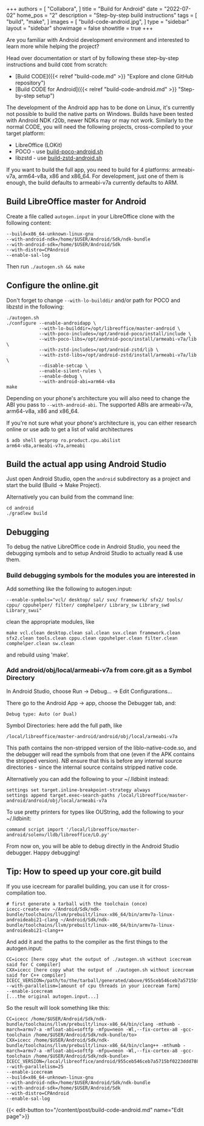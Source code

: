 +++
authors = [
    "Collabora",
]
title = "Build for Android"
date = "2022-07-02"
home_pos = "2"
description = "Step-by-step build instructions"
tags = [
    "build",
    "make",
]
images = [
    "build-code-android.jpg",
]
type = "sidebar"
layout = "sidebar"
showimage = false
showtitle = true
+++

Are you familiar with Android development environment and interested to learn more while helping the project?
<!--more-->

Head over documentation or start of by following these step-by-step instructions and build `CODE` from scratch:

* [Build CODE]({{< relref "build-code.md" >}} "Explore and clone GitHub repository")
* [Build CODE for Android]({{< relref "build-code-android.md" >}} "Step-by-step setup")


The development of the Android app has to be done on Linux, it's currently not possible to
build the native parts on Windows. Builds have been tested with Android NDK r20b, newer NDKs may or may not work.
Similarly to the normal CODE, you will need the following projects, cross-compiled to your target platform:

* LibreOffice (LOKit)
* POCO - use [build-poco-android.sh](https://github.com/CollaboraOnline/online/blob/master/scripts/build-poco-android.sh)
* libzstd - use [build-zstd-android.sh](https://github.com/CollaboraOnline/online/blob/master/scripts/build-zstd-android.sh)

If you want to build the full app, you need to build for 4 platforms:
armeabi-v7a, arm64-v8a, x86 and x86_64. For development, just one of them is
enough, the build defaults to armeabi-v7a currently defaults to ARM.

## Build LibreOffice master for Android

Create a file called `autogen.input` in your LibreOffice clone with the
following content:

    --build=x86_64-unknown-linux-gnu
    --with-android-ndk=/home/$USER/Android/Sdk/ndk-bundle
    --with-android-sdk=/home/$USER/Android/Sdk
    --with-distro=CPAndroid
    --enable-sal-log

Then run `./autogen.sh && make`

## Configure the online.git

Don't forget to change `--with-lo-builddir` and/or path for POCO and libzstd in the following:

    ./autogen.sh
    ./configure --enable-androidapp \
                --with-lo-builddir=/opt/libreoffice/master-android \
                --with-poco-includes=/opt/android-poco/install/include \
                --with-poco-libs=/opt/android-poco/install/armeabi-v7a/lib \
                --with-zstd-includes=/opt/android-zstd/lib \
                --with-zstd-libs=/opt/android-zstd/install/armeabi-v7a/lib \
                --disable-setcap \
                --enable-silent-rules \
                --enable-debug \
                --with-android-abi=arm64-v8a
    make

Depending on your phone's architecture you will also need to change the ABI you
pass to `--with-android-abi`. The supported ABIs are armeabi-v7a, arm64-v8a, x86
and x86_64.

If you're not sure what your phone's architecture is, you can either research
online or use adb to get a list of valid architectures

    $ adb shell getprop ro.product.cpu.abilist
    arm64-v8a,armeabi-v7a,armeabi

## Build the actual app using Android Studio

Just open Android Studio, open the `android` subdirectory as a project and
start the build (Build -> Make Project).

Alternatively you can build from the command line:

    cd android
    ./gradlew build

## Debugging

To debug the native LibreOffice code in Android Studio, you need the debugging
symbols and to setup Android Studio to actually read & use them.

### Build debugging symbols for the modules you are interested in

Add something like the following to autogen.input:

    --enable-symbols="vcl/ desktop/ sal/ svx/ framework/ sfx2/ tools/ cppu/ cppuhelper/ filter/ comphelper/ Library_sw Library_swd Library_swui"

clean the appropriate modules, like

    make vcl.clean desktop.clean sal.clean svx.clean framework.clean sfx2.clean tools.clean cppu.clean cppuhelper.clean filter.clean comphelper.clean sw.clean

and rebuild using 'make'.

### Add android/obj/local/armeabi-v7a from core.git as a Symbol Directory

In Android Studio, choose Run -> Debug... -> Edit Configurations...

There go to the Android App -> app, choose the Debugger tab, and:

    Debug type: Auto (or Dual)

Symbol Directories: here add the full path, like

    /local/libreoffice/master-android/android/obj/local/armeabi-v7a

This path contains the non-stripped version of the liblo-native-code.so, and
the debugger will read the symbols from that one (even if the APK contains
the stripped version). *NB* ensure that this is before any internal source
directories - since the internal source contains stripped native code.

Alternatively you can add the following to your ~/.lldbinit instead:

    settings set target.inline-breakpoint-strategy always
    settings append target.exec-search-paths /local/libreoffice/master-android/android/obj/local/armeabi-v7a

To use pretty printers for types like OUString, add the following to your
~/.lldbinit:

    command script import '/local/libreoffice/master-android/solenv/lldb/libreoffice/LO.py'

From now on, you will be able to debug directly in the Android Studio
debugger.  Happy debugging!

## Tip: How to speed up your core.git build

If you use icecream for parallel building, you can use it for
cross-compilation too.

    # first generate a tarball with the toolchain (once)
    icecc-create-env ~/Android/Sdk/ndk-bundle/toolchains/llvm/prebuilt/linux-x86_64/bin/armv7a-linux-androideabi21-clang ~/Android/Sdk/ndk-bundle/toolchains/llvm/prebuilt/linux-x86_64/bin/armv7a-linux-androideabi21-clang++

And add it and the paths to the compiler as the first things to the
autogen.input:

    CC=icecc [here copy what the output of ./autogen.sh without icecream said for C compiler]
    CXX=icecc [here copy what the output of ./autogen.sh without icecream said for C++ compiler]
    ICECC_VERSION=/path/to/the/tarball/generated/above/955ceb546ceb7a5715bf0223ddd788fe.tar.gz
    --with-parallelism=[amount of cpu threads in your icecream farm]
    --enable-icecream
    [...the original autogen.input...]

So the result will look something like this:

    CC=icecc /home/$USER/Android/Sdk/ndk-bundle/toolchains/llvm/prebuilt/linux-x86_64/bin/clang -mthumb -march=armv7-a -mfloat-abi=softfp -mfpu=neon -Wl,--fix-cortex-a8 -gcc-toolchain /home/$USER/Android/Sdk/ndk-bundle/to>
    CXX=icecc /home/$USER/Android/Sdk/ndk-bundle/toolchains/llvm/prebuilt/linux-x86_64/bin/clang++ -mthumb -march=armv7-a -mfloat-abi=softfp -mfpu=neon -Wl,--fix-cortex-a8 -gcc-toolchain /home/$USER/Android/Sdk/ndk-bundle>
    ICECC_VERSION=/local/libreoffice/android/955ceb546ceb7a5715bf0223ddd788fe.tar.gz
    --with-parallelism=25
    --enable-icecream
    --build=x86_64-unknown-linux-gnu
    --with-android-ndk=/home/$USER/Android/Sdk/ndk-bundle
    --with-android-sdk=/home/$USER/Android/Sdk
    --with-distro=CPAndroid
    --enable-sal-log

{{< edit-button to="/content/post/build-code-android.md" name="Edit page">}}
